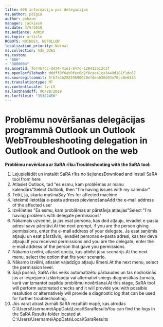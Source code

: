 ```yaml
---
title: 606 informāciju par delegācijas
ms.author: pdigia
author: pebaum
manager: jackiesm
ms.date: 4/9/2018
ms.audience: Admin
ms.topic: article
ROBOTS: NOINDEX, NOFOLLOW
localization_priority: Normal
ms.collection: Adm_O365
ms.custom:
- "606"
- "3800004"
ms.assetid: f67467cc-d434-41e1-847c-120412b12c3f
ms.openlocfilehash: dddff0f6ab0fec8d2f8cac41ca3440d181f1dc67
ms.sourcegitcommit: 5fb7a4b28859690020efdea630d03e70cc0e6334
ms.translationtype: MT
ms.contentlocale: lv-LV
ms.lasthandoff: 06/28/2019
ms.locfileid: "35382456"
---
```

# <a name="troubleshooting-delegation-in-outlook-and-outlook-on-the-web"></a><span data-ttu-id="a7a89-102">Problēmu novēršanas delegācijas programmā Outlook un Outlook Web</span><span class="sxs-lookup"><span data-stu-id="a7a89-102">Troubleshooting delegation in Outlook and Outlook on the web</span></span>

<span data-ttu-id="a7a89-103">**Problēmu novēršana ar SaRA rīku:**</span><span class="sxs-lookup"><span data-stu-id="a7a89-103">**Troubleshooting with the SaRA tool:**</span></span>

1. <span data-ttu-id="a7a89-104">Lejupielādēt un instalēt SaRA rīks no šejienes</span><span class="sxs-lookup"><span data-stu-id="a7a89-104">Download and install SaRA tool from here</span></span>
1. <span data-ttu-id="a7a89-105">Atlasiet Outlook, tad "es esmu, kam problēmas ar manu kalendārs"</span><span class="sxs-lookup"><span data-stu-id="a7a89-105">Select Outlook, then "I\`m having issues with my calendar"</span></span>
1. <span data-ttu-id="a7a89-106">Teikt, jā, skartā mašīna</span><span class="sxs-lookup"><span data-stu-id="a7a89-106">Say Yes for affected machine</span></span>
1. <span data-ttu-id="a7a89-107">Ietekmē lietotāja e-pasta adreses pievienošana</span><span class="sxs-lookup"><span data-stu-id="a7a89-107">Add the e-mail address of the affected user</span></span>
1. <span data-ttu-id="a7a89-108">Izvēlieties "Es esmu, kam problēmas ar pārstāvja atļaujas"</span><span class="sxs-lookup"><span data-stu-id="a7a89-108">Select "I\`m having problems with delegate permissions"</span></span>
1. <span data-ttu-id="a7a89-109">Nākamais uzvednē, ja jūs esat persona, kas dod atļauju, ievadiet e-pasta adresi savu pārstāvi.</span><span class="sxs-lookup"><span data-stu-id="a7a89-109">At the next prompt, if you are the person giving permissions, enter the e-mail address of your delegate.</span></span> <span data-ttu-id="a7a89-110">Ja esat saņēmis atļauju un esat pārstāvis, ievadiet personas e-pasta adresi, kas tev deva atļauju.</span><span class="sxs-lookup"><span data-stu-id="a7a89-110">If you received permissions and you are the delegate, enter the e-mail address of the person that gave you permissions.</span></span>
1. <span data-ttu-id="a7a89-111">Nākamo izvēlni, atlasiet opciju, kas atbilst jūsu scenārijs.</span><span class="sxs-lookup"><span data-stu-id="a7a89-111">At the next menu, select the option that fits your scenario.</span></span>
1. <span data-ttu-id="a7a89-112">Nākamo izvēlni, atlasiet vajadzīgo atļauju līmeni.</span><span class="sxs-lookup"><span data-stu-id="a7a89-112">At the next menu, select the permission level.</span></span>
1. <span data-ttu-id="a7a89-113">Šajā posmā, SaRA rīks veiks automatizētu pārbaudes un tas nodrošinās jūs ar iespējamo izšķirtspēju vai alternatīvi sniegs diagnostikas žurnālu, kurā var izmantot papildu problēmu novēršanai.</span><span class="sxs-lookup"><span data-stu-id="a7a89-113">At this stage, SaRA tool will perform automated checks and it will provide you with possible resolution or alternatively will provide a diagnostic log that can be used for further troubleshooting.</span></span>
1. <span data-ttu-id="a7a89-114">Jūs varat atrast žurnāli SaRA rezultāti mapē, kas atrodas C:\Users\Username\AppData\Local\SaraResults</span><span class="sxs-lookup"><span data-stu-id="a7a89-114">You can find the logs in the SaRA Results folder located at C:\Users\Username\AppData\Local\SaraResults</span></span>
